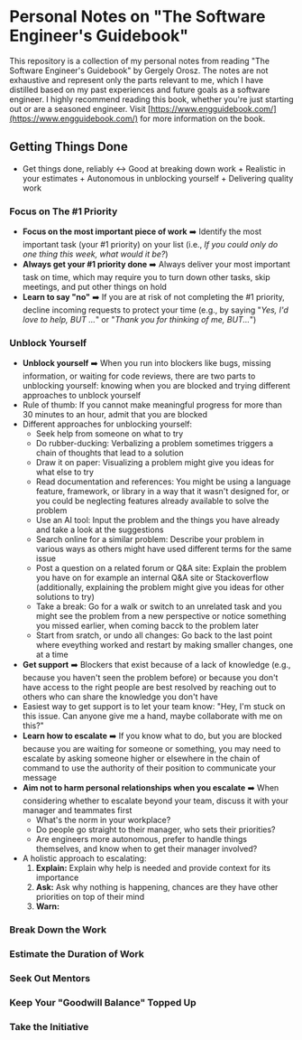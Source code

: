# Personal Notes on "The Software Engineer's Guidebook"
This repository is a collection of my personal notes from reading "The Software Engineer's Guidebook" by Gergely Orosz. The notes are not exhaustive and represent only the parts relevant to me, which I have distilled based on my past experiences and future goals as a software engineer. I highly recommend reading this book, whether you're just starting out or are a seasoned engineer. Visit [https://www.engguidebook.com/](https://www.engguidebook.com/) for more information on the book.

## Getting Things Done
- Get things done, reliably :left_right_arrow: Good at breaking down work + Realistic in your estimates + Autonomous in unblocking yourself + Delivering quality work

### Focus on The #1 Priority
- **Focus on the most important piece of work** :arrow_right: Identify the most important task (your #1 priority) on your list (i.e., _If you could only do one thing this week, what would it be?_)
- **Always get your #1 priority done** :arrow_right: Always deliver your most important task on time, which may require you to turn down other tasks, skip meetings, and put other things on hold
- **Learn to say "no"** :arrow_right: If you are at risk of not completing the #1 priority, decline incoming requests to protect your time (e.g., by saying "_Yes, I'd love to help, BUT ..._" or "_Thank you for thinking of me, BUT..._")

### Unblock Yourself
- **Unblock yourself** :arrow_right: When you run into blockers like bugs, missing information, or waiting for code reviews, there are two parts to unblocking yourself: knowing when you are blocked and trying different approaches to unblock yourself
- Rule of thumb: If you cannot make meaningful progress for more than 30 minutes to an hour, admit that you are blocked
- Different approaches for unblocking yourself:
  - Seek help from someone on what to try
  - Do rubber-ducking: Verbalizing a problem sometimes triggers a chain of thoughts that lead to a solution
  - Draw it on paper: Visualizing a problem might give you ideas for what else to try
  - Read documentation and references: You might be using a language feature, framework, or library in a way that it wasn't designed for, or you could be neglecting features already available to solve the problem
  - Use an AI tool: Input the problem and the things you have already and take a look at the suggestions
  - Search online for a similar problem: Describe your problem in various ways as others might have used different terms for the same issue
  - Post a question on a related forum or Q&A site: Explain the problem you have on for example an internal Q&A site or Stackoverflow (additionally, explaining the problem might give you ideas for other solutions to try)
  - Take a break: Go for a walk or switch to an unrelated task and you might see the problem from a new perspective or notice something you missed earlier, when coming bacck to the problem later
  - Start from sratch, or undo all changes: Go back to the last point where eveything worked and restart by making smaller changes, one at a time
- **Get support** :arrow_right: Blockers that exist because of a lack of knowledge (e.g., because you haven't seen the problem before) or because you don't have access to the right people are best resolved by reaching out to others who can share the knowledge you don't have
- Easiest way to get support is to let your team know: "Hey, I'm stuck on this issue. Can anyone give me a hand, maybe collaborate with me on this?"
- **Learn how to escalate** :arrow_right: If you know what to do, but you are blocked because you are waiting for someone or something, you may need to escalate by asking someone higher or elsewhere in the chain of command to use the authority of their position to communicate your message
- **Aim not to harm personal relationships when you escalate** :arrow_right: When considering whether to escalate beyond your team, discuss it with your manager and teammates first
  - What's the norm in your workplace?
  - Do people go straight to their manager, who sets their priorities?
  - Are engineers more autonomous, prefer to handle things themselves, and know when to get their manager involved?
- A holistic approach to escalating:
  1. **Explain:** Explain why help is needed and provide context for its importance
  2. **Ask:** Ask why nothing is happening, chances are they have other priorities on top of their mind
  3. **Warn:** 

### Break Down the Work
### Estimate the Duration of Work
### Seek Out Mentors
### Keep Your "Goodwill Balance" Topped Up
### Take the Initiative
